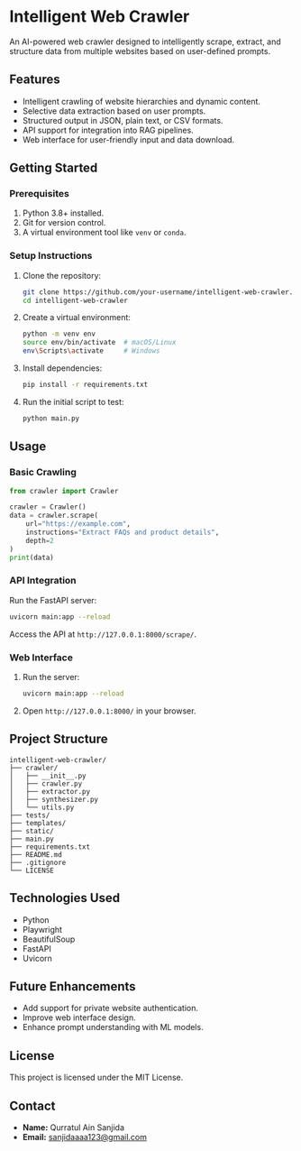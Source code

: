 # Intelligent Web Crawler

An AI-powered web crawler designed to intelligently scrape, extract, and structure data from multiple websites based on user-defined prompts.

## Features
- Intelligent crawling of website hierarchies and dynamic content.
- Selective data extraction based on user prompts.
- Structured output in JSON, plain text, or CSV formats.
- API support for integration into RAG pipelines.
- Web interface for user-friendly input and data download.

## Getting Started

### Prerequisites
1. Python 3.8+ installed.
2. Git for version control.
3. A virtual environment tool like `venv` or `conda`.

### Setup Instructions
1. Clone the repository:
   ```bash
   git clone https://github.com/your-username/intelligent-web-crawler.git
   cd intelligent-web-crawler
   ```
2. Create a virtual environment:
   ```bash
   python -m venv env
   source env/bin/activate  # macOS/Linux
   env\Scripts\activate     # Windows
   ```
3. Install dependencies:
   ```bash
   pip install -r requirements.txt
   ```
4. Run the initial script to test:
   ```bash
   python main.py
   ```

## Usage

### Basic Crawling
```python
from crawler import Crawler

crawler = Crawler()
data = crawler.scrape(
    url="https://example.com",
    instructions="Extract FAQs and product details",
    depth=2
)
print(data)
```

### API Integration
Run the FastAPI server:
```bash
uvicorn main:app --reload
```
Access the API at `http://127.0.0.1:8000/scrape/`.

### Web Interface
1. Run the server:
   ```bash
   uvicorn main:app --reload
   ```
2. Open `http://127.0.0.1:8000/` in your browser.

## Project Structure
```
intelligent-web-crawler/
├── crawler/                 
│   ├── __init__.py          
│   ├── crawler.py           
│   ├── extractor.py         
│   ├── synthesizer.py       
│   └── utils.py             
├── tests/                   
├── templates/               
├── static/                  
├── main.py                  
├── requirements.txt         
├── README.md                
├── .gitignore               
└── LICENSE                  
```

## Technologies Used
- Python
- Playwright
- BeautifulSoup
- FastAPI
- Uvicorn

## Future Enhancements
- Add support for private website authentication.
- Improve web interface design.
- Enhance prompt understanding with ML models.

## License
This project is licensed under the MIT License.

## Contact
- **Name:** Qurratul Ain Sanjida
- **Email:** sanjidaaaa123@gmail.com
